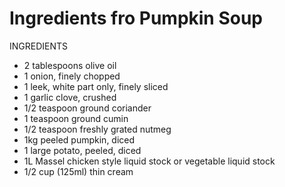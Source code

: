 # Ingredients fro Pumpkin Soup
INGREDIENTS
* 2 tablespoons olive oil
* 1 onion, finely chopped
* 1 leek, white part only, finely sliced
* 1 garlic clove, crushed
* 1/2 teaspoon ground coriander
* 1 teaspoon ground cumin
* 1/2 teaspoon freshly grated nutmeg
* 1kg peeled pumpkin, diced
* 1 large potato, peeled, diced
* 1L Massel chicken style liquid stock or vegetable liquid stock
* 1/2 cup (125ml) thin cream